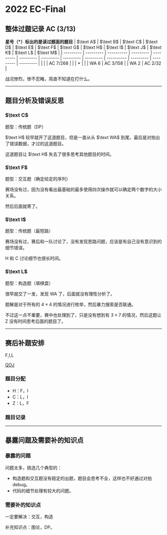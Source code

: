 # 2022 EC-Final
## 整体过题记录 AC **(3/13)**
**星号（*）标出的是读过题面的题目**
| $\text A$ | $\text B$ | $\text C$  | $\text D$ | $\text E$ | $\text F$ | $\text G$ | $\text H$ | $\text I$ | $\text J$  | $\text K$ | $\text L$ | $\text M$ |
| --------- | --------- | ---------- | --------- | --------- | --------- | --------- | --------- | --------- | ---------- | --------- | --------- | --------- |
|           |           | AC $7/268$ |           |           | $*$       |           |           | WA $6$    | AC $3/158$ |           | WA $2$    | AC $2/32$ |

战况惨烈，惨不忍睹，简直不知道在打什么。

---
## 题目分析及错误反思
### $\text C$

题型：传统题（DP）

$\text H$ 较早就开了这道题目，但是一直从头 $\text WA$ 到尾，最后是对拍出了错误数据，才过的这道题目。

这道题目让 $\text H$ 失去了很多思考其他题目的时间。

### $\text F$

题型：交互题（确定给定的序列）

赛场没有过，因为没有看出最基础的最多使用四次操作就可以确定两个数字的大小关系。

然后后面就寄了。

### $\text I$

题型：传统题（最短路）

赛场没有过，赛后和一队讨论了，没有发现思路问题，应该是有自己没有意识到的细节错误。

H 和 C 讨论细节也很长时间。

### $\text L$

题型：构造题（填棋盘）

很早就交了一发，发现 $\text {WA}$ 了，后面就没有理性分析了。

题解是对于所有的 $4\times 4$ 的情况进行枚举，然后暴力搜索是否联通。

不过这一点不重要，赛中也处理到了，只是没有想到有 $3\times 7$ 的情况，然后这题让 Z 没有时间思考后面的题目了。

--- 

## 赛后补题安排

$\text{F,I,L}$

[QOJ](https://qoj.ac/contest/1197)

### 题目分配
- H：F，I
- C：L，I
- Z：L，F

### 题目记录

---

## 暴露问题及需要补的知识点
### 暴露的问题

问题太多，挑选几个典型的：

- 构造题和交互题没有稳定的出题，题目会思考不全，这样也不好通过对拍 debug。
- 代码的细节处理有较大的问题。

### 需要补的知识点

一定要解决：交互，构造

补充知识点：图论，DP。